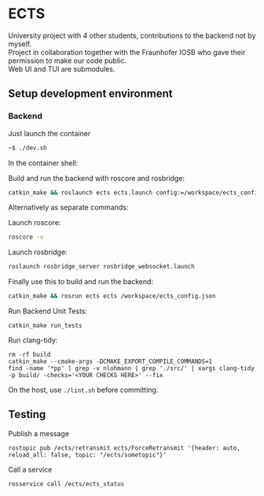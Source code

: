 # ECTS
University project with 4 other students, contributions to the backend not by myself. <br>
Project in collaboration together with the Fraunhofer IOSB who gave their permission to make our code public.<br>
Web UI and TUI are submodules.

## Setup development environment
### Backend
Just launch the container
```bash
~$ ./dev.sh
```
In the container shell:

Build and run the backend with roscore and rosbridge:
```bash
catkin_make && roslaunch ects ects.launch config:=/workspace/ects_config.json
```

Alternatively as separate commands:

Launch roscore:
```bash
roscore -v
```
Launch rosbridge:
```bash
roslaunch rosbridge_server rosbridge_websocket.launch
```
Finally use this to build and run the backend:
```bash
catkin_make && rosrun ects ects /workspace/ects_config.json
```
Run Backend Unit Tests:
```
catkin_make run_tests
```
Run clang-tidy:
```
rm -rf build
catkin_make --cmake-args -DCMAKE_EXPORT_COMPILE_COMMANDS=1
find -name '*pp' | grep -v nlohmann | grep './src/' | xargs clang-tidy -p build/ -checks='<YOUR CHECKS HERE>' --fix
```
On the host, use `./lint.sh` before committing.

## Testing
Publish a message
```
rostopic pub /ects/retransmit ects/ForceRetransmit '{header: auto, reload_all: false, topic: "/ects/sometopic"}'
```
Call a service
```
rosservice call /ects/ects_status
```
